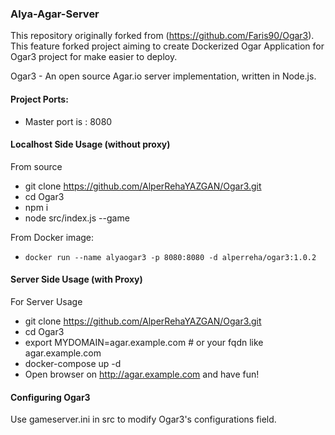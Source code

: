 ### Alya-Agar-Server
This repository originally forked from (https://github.com/Faris90/Ogar3). This feature forked project aiming to create Dockerized Ogar Application for Ogar3 project for make easier to deploy. 

Ogar3 - An open source Agar.io server implementation, written in Node.js.

#### Project Ports:
- Master port is : 8080

#### Localhost Side Usage (without proxy)
From source
- git clone https://github.com/AlperRehaYAZGAN/Ogar3.git
- cd Ogar3  
- npm i  
- node src/index.js --game  
  
From Docker image:
- ``docker run --name alyaogar3 -p 8080:8080 -d alperreha/ogar3:1.0.2``
#### Server Side Usage (with Proxy)
For Server Usage
- git clone https://github.com/AlperRehaYAZGAN/Ogar3.git
- cd Ogar3 
- export MYDOMAIN=agar.example.com # or your fqdn like agar.example.com
- docker-compose up -d 
- Open browser on http://agar.example.com and have fun!

#### Configuring Ogar3
Use gameserver.ini in src to modify Ogar3's configurations field.


